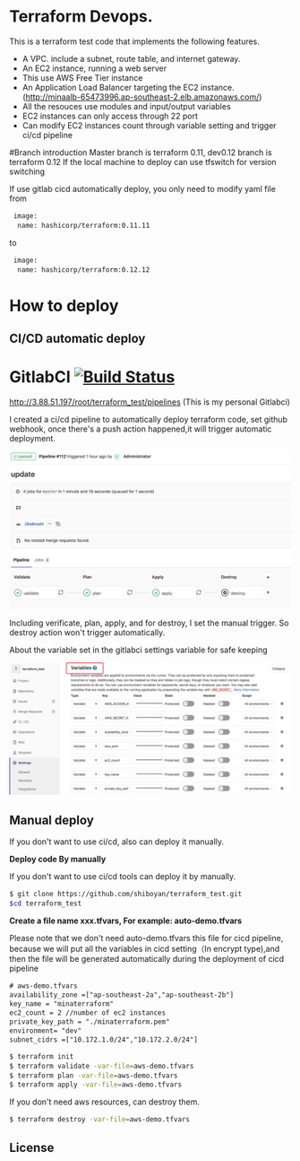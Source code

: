 # Terraform Devops.
This is a terraform test code that implements the following features.

- A VPC. include a subnet, route table, and internet gateway.
- An EC2 instance, running a web server
- This use AWS Free Tier instance
- An Application Load Balancer targeting the EC2 instance.(http://minaalb-65473996.ap-southeast-2.elb.amazonaws.com/)
- All the resouces use modules and input/output variables
- EC2 instances can only access through 22 port
- Can modify EC2 instances count through variable setting and trigger ci/cd pipeline




#Branch introduction
Master branch is terraform 0.11, dev0.12 branch is terraform 0.12
If the local machine to deploy can use tfswitch for version switching

If use gitlab cicd automatically deploy, you only need to modify yaml file from 

```bash
 image:
  name: hashicorp/terraform:0.11.11

```
to

```bash
 image:
  name: hashicorp/terraform:0.12.12

```



# How to  deploy

## CI/CD automatic deploy

# GitlabCI [![Build Status](http://img.shields.io/travis/fatih/hclfmt.svg?style=flat-square)](http://3.88.51.197/root/terraform_test/pipelines)

http://3.88.51.197/root/terraform_test/pipelines (This is my personal Gitlabci)

I created a ci/cd pipeline to automatically deploy terraform code, set github webhook, once there's a push action happened,it will trigger automatic deployment.

![GitlabCICD](img/cicd.png)

Including verificate, plan, apply, and for destroy, I set the manual trigger. So destroy action won't trigger automatically.

About the variable  set in the gitlabci settings variable for safe keeping

![GitlabCICD](img/settings.png)



## Manual deploy

If you don't want to use ci/cd, also can deploy it manually.         

**Deploy code By manually**

If you don't want to use ci/cd tools can deploy it by manually.

```bash
$ git clone https://github.com/shiboyan/terraform_test.git
$cd terraform_test
```
**Create a file name xxx.tfvars, For example:
auto-demo.tfvars**

Please note that we don't need auto-demo.tfvars this file for cicd pipeline, because we will put all the variables in cicd setting（In encrypt type),and then the file will be generated automatically during the deployment of cicd pipeline

```
# aws-demo.tfvars
availability_zone =["ap-southeast-2a","ap-southeast-2b"]
key_name = "minaterraform"
ec2_count = 2 //number of ec2 instances
private_key_path = "./minaterraform.pem"
environment= "dev"
subnet_cidrs =["10.172.1.0/24","10.172.2.0/24"]

```

```bash
$ terraform init
$ terraform validate -var-file=aws-demo.tfvars
$ terraform plan -var-file=aws-demo.tfvars 
$ terraform apply -var-file=aws-demo.tfvars
```

If you don't need aws resources, can destroy them.

```bash
$ terraform destroy -var-file=aws-demo.tfvars
```



## License


